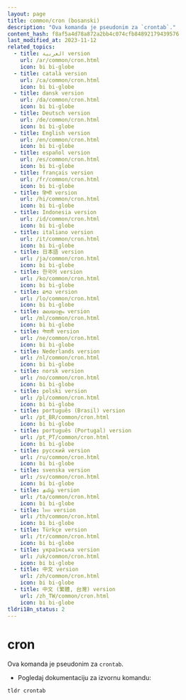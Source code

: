 ```yaml
---
layout: page
title: common/cron (bosanski)
description: "Ova komanda je pseudonim za `crontab`."
content_hash: f8af5a4d78a872a2bb4c074cfb84892179439576
last_modified_at: 2023-11-12
related_topics:
  - title: العربية version
    url: /ar/common/cron.html
    icon: bi bi-globe
  - title: català version
    url: /ca/common/cron.html
    icon: bi bi-globe
  - title: dansk version
    url: /da/common/cron.html
    icon: bi bi-globe
  - title: Deutsch version
    url: /de/common/cron.html
    icon: bi bi-globe
  - title: English version
    url: /en/common/cron.html
    icon: bi bi-globe
  - title: español version
    url: /es/common/cron.html
    icon: bi bi-globe
  - title: français version
    url: /fr/common/cron.html
    icon: bi bi-globe
  - title: हिन्दी version
    url: /hi/common/cron.html
    icon: bi bi-globe
  - title: Indonesia version
    url: /id/common/cron.html
    icon: bi bi-globe
  - title: italiano version
    url: /it/common/cron.html
    icon: bi bi-globe
  - title: 日本語 version
    url: /ja/common/cron.html
    icon: bi bi-globe
  - title: 한국어 version
    url: /ko/common/cron.html
    icon: bi bi-globe
  - title: ລາວ version
    url: /lo/common/cron.html
    icon: bi bi-globe
  - title: മലയാളം version
    url: /ml/common/cron.html
    icon: bi bi-globe
  - title: नेपाली version
    url: /ne/common/cron.html
    icon: bi bi-globe
  - title: Nederlands version
    url: /nl/common/cron.html
    icon: bi bi-globe
  - title: norsk version
    url: /no/common/cron.html
    icon: bi bi-globe
  - title: polski version
    url: /pl/common/cron.html
    icon: bi bi-globe
  - title: português (Brasil) version
    url: /pt_BR/common/cron.html
    icon: bi bi-globe
  - title: português (Portugal) version
    url: /pt_PT/common/cron.html
    icon: bi bi-globe
  - title: русский version
    url: /ru/common/cron.html
    icon: bi bi-globe
  - title: svenska version
    url: /sv/common/cron.html
    icon: bi bi-globe
  - title: தமிழ் version
    url: /ta/common/cron.html
    icon: bi bi-globe
  - title: ไทย version
    url: /th/common/cron.html
    icon: bi bi-globe
  - title: Türkçe version
    url: /tr/common/cron.html
    icon: bi bi-globe
  - title: українська version
    url: /uk/common/cron.html
    icon: bi bi-globe
  - title: 中文 version
    url: /zh/common/cron.html
    icon: bi bi-globe
  - title: 中文 (繁體, 台灣) version
    url: /zh_TW/common/cron.html
    icon: bi bi-globe
tldri18n_status: 2
---
```

# cron

Ova komanda je pseudonim za `crontab`.

- Pogledaj dokumentaciju za izvornu komandu:

`tldr crontab`
